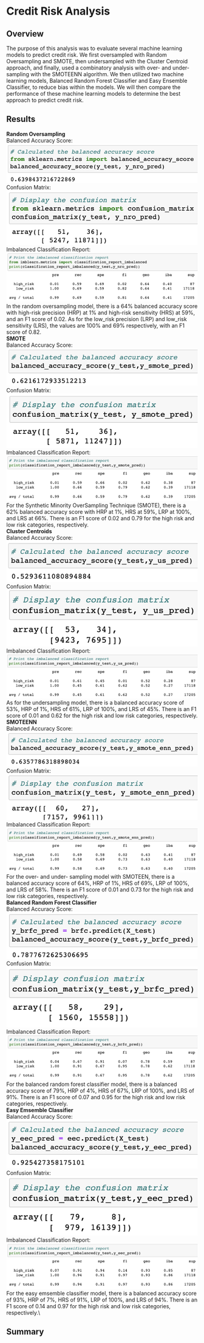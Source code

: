 # Credit Risk Analysis
## Overview
The purpose of this analysis was to evaluate several machine learning models to predict credit risk. We first oversampled with Random Oversampling and SMOTE, then undersampled with the Cluster Centroid approach, and finally, used a combinatory analysis with over- and under-sampling with the SMOTEENN algorithm. We then utilized two machine learning models, Balanced Random Forest Classifier and Easy Ensemble Classifier, to reduce bias within the models. We will then compare the performance of these machine learning models to determine the best approach to predict credit risk.
## Results
**Random Oversampling**\
Balanced Accuracy Score:\
![ro-bac](https://github.com/carrotdip/Credit_Risk_Analysis/blob/58def611a103adffb76b543d0ca2e5fa32a5b76d/Images/NRO%20-%20balanced%20accuracy%20score.png)\
Confusion Matrix:\
![ro-cm](https://github.com/carrotdip/Credit_Risk_Analysis/blob/58def611a103adffb76b543d0ca2e5fa32a5b76d/Images/NRO%20-%20confusion%20matrix.png)\
Imbalanced Classification Report:
![ro-icr](https://github.com/carrotdip/Credit_Risk_Analysis/blob/58def611a103adffb76b543d0ca2e5fa32a5b76d/Images/NRO%20-%20imbalanced%20classification%20report.png)\
In the random oversampling model, there is a 64% balanced accuracy score with high-risk precision (HRP) at 1% and high-risk sensitivity (HRS) at 59%, and an F1 score of 0.02. As for the low_risk precision (LRP) and low_risk sensitivity (LRS), the values are 100% and 69% respectively, with an F1 score of 0.82.\
**SMOTE**\
Balanced Accuracy Score:\
![smote-bac](https://github.com/carrotdip/Credit_Risk_Analysis/blob/58def611a103adffb76b543d0ca2e5fa32a5b76d/Images/SMOTE%20-%20balanced%20accuracy%20report.png)\
Confusion Matrix:\
![smote-cm](https://github.com/carrotdip/Credit_Risk_Analysis/blob/58def611a103adffb76b543d0ca2e5fa32a5b76d/Images/SMOTE%20-%20confusion%20matrix.png)\
Imbalanced Classification Report:
![smote-icr](https://github.com/carrotdip/Credit_Risk_Analysis/blob/58def611a103adffb76b543d0ca2e5fa32a5b76d/Images/SMOTE%20-%20imbalanced%20classification%20report.png)\
For the Synthetic Minority OverSampling Technique (SMOTE), there is a 62% balanced accuracy score with HRP at 1%, HRS at 59%, LRP at 100%, and LRS at 66%. There is an F1 score of 0.02 and 0.79 for the high risk and low risk categories, respectively.\
**Cluster Centroids**\
Balanced Accuracy Score:\
![us-bac](https://github.com/carrotdip/Credit_Risk_Analysis/blob/58def611a103adffb76b543d0ca2e5fa32a5b76d/Images/US%20-%20balanced%20accuracy%20score.png)\
Confusion Matrix:\
![us-cm](https://github.com/carrotdip/Credit_Risk_Analysis/blob/58def611a103adffb76b543d0ca2e5fa32a5b76d/Images/US%20-%20confusion%20matrix.png)\
Imbalanced Classification Report:
![us-icr](https://github.com/carrotdip/Credit_Risk_Analysis/blob/58def611a103adffb76b543d0ca2e5fa32a5b76d/Images/US%20-%20imbalanced%20classification%20report.png)\
As for the undersampling model, there is a balanced accuracy score of 53%, HRP of 1%, HRS of 61%, LRP of 100%, and LRS of 45%. There is an F1 score of 0.01 and 0.62 for the high risk and low risk categories, respectively.\
**SMOTEENN**\
Balanced Accuracy Score:\
![smoteen-bac](https://github.com/carrotdip/Credit_Risk_Analysis/blob/58def611a103adffb76b543d0ca2e5fa32a5b76d/Images/SMOTEENN%20-%20balanced%20accuracy%20score.png)\
Confusion Matrix:\
![smoteen-cm](https://github.com/carrotdip/Credit_Risk_Analysis/blob/58def611a103adffb76b543d0ca2e5fa32a5b76d/Images/SMOTEENN%20-%20confusion%20matrix.png)\
Imbalanced Classification Report:
![smoteen-icr](https://github.com/carrotdip/Credit_Risk_Analysis/blob/58def611a103adffb76b543d0ca2e5fa32a5b76d/Images/SMOTEENN%20-%20imbalanced%20classification%20report.png)\
For the over- and under- sampling model with SMOTEEN, there is a balanced accuracy score of 64%, HRP of 1%, HRS of 69%, LRP of 100%, and LRS of 58%. There is an F1 score of 0.01 and 0.73 for the high risk and low risk categories, respectively.\
**Balanced Random Forest Classifier**\
Balanced Accuracy Score:\
![brfc-bac](https://github.com/carrotdip/Credit_Risk_Analysis/blob/58def611a103adffb76b543d0ca2e5fa32a5b76d/Images/BRFC%20-%20balanced%20accuracy%20score.png)\
Confusion Matrix:\
![brfc-cm](https://github.com/carrotdip/Credit_Risk_Analysis/blob/58def611a103adffb76b543d0ca2e5fa32a5b76d/Images/BRFC%20-%20confusion%20matrix.png)\
Imbalanced Classification Report:
![brfc-icr](https://github.com/carrotdip/Credit_Risk_Analysis/blob/58def611a103adffb76b543d0ca2e5fa32a5b76d/Images/BRFC%20-%20imbalanced%20classification%20report.png)\
For the balanced random forest classifier model, there is a balanced accuracy score of 79%, HRP of 4%, HRS of 67%, LRP of 100%, and LRS of 91%. There is an F1 score of 0.07 and 0.95 for the high risk and low risk categories, respectively.\
**Easy Emsemble Classifier**\
Balanced Accuracy Score:\
![eec-bac](https://github.com/carrotdip/Credit_Risk_Analysis/blob/58def611a103adffb76b543d0ca2e5fa32a5b76d/Images/EEC%20-%20balanced%20accuracy%20score.png)\
Confusion Matrix:\
![eec-cm](https://github.com/carrotdip/Credit_Risk_Analysis/blob/58def611a103adffb76b543d0ca2e5fa32a5b76d/Images/EEC%20-%20confusion%20matrix.png)\
Imbalanced Classification Report:
![eec-icr](https://github.com/carrotdip/Credit_Risk_Analysis/blob/58def611a103adffb76b543d0ca2e5fa32a5b76d/Images/EEC%20-%20imbalanced%20classification%20report.png)\
For the easy emsemble classifier model, there is a balanced accuracy score of 93%, HRP of 7%, HRS of 91%, LRP of 100%, and LRS of 94%. There is an F1 score of 0.14 and 0.97 for the high risk and low risk categories, respectively.\
## Summary
